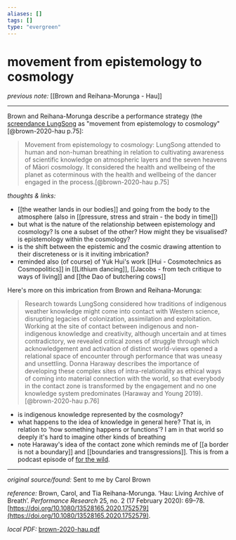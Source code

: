 ```yaml
---
aliases: []
tags: []
type: "evergreen"
---
```


# movement from epistemology to cosmology

_previous note:_ [[Brown and Reihana-Morunga - Hau]]

---

Brown and Reihana-Morunga describe a performance strategy (the [screendance LungSong](https://vimeo.com/329684504) as "movement from epistemology to cosmology"[@brown-2020-hau p.75]:

> Movement from epistemology to cosmology: LungSong attended to human and non-human breathing in relation to cultivating awareness of scientific knowledge on atmospheric layers and the seven heavens of Māori cosmology. It considered the health and wellbeing of the planet as coterminous with the health and wellbeing of the dancer engaged in the process.[@brown-2020-hau p.75]



_thoughts & links:_

- [[the weather lands in our bodies]] and going from the body to the atmosphere (also in [[pressure, stress and strain - the body in time]])
- but what is the nature of the relationship between epistemology and cosmology? Is one a subset of the other? How might they be visualised? is epistemology within the cosmology? 
- is the shift between the epistemic and the cosmic drawing attention to their discreteness or is it inviting imbrication? 
- reminded also (of course) of Yuk Hui's work [[Hui - Cosmotechnics as Cosmopolitics]] in [[Lithium dancing]], [[Jacobs - from tech critique to ways of living]] and [[the Dao of butchering cows]]

Here's more on this imbrication from Brown and Reihana-Morunga:

> Research towards LungSong considered how traditions of indigenous weather knowledge might come into contact with Western science, disrupting legacies of colonization, assimilation and exploitation. Working at the site of contact between indigenous and non-indigenous knowledge and creativity, although uncertain and at times contradictory, we revealed critical zones of struggle through which acknowledgement and activation of distinct world-views opened a relational space of encounter through performance that was uneasy and unsettling. Donna Haraway describes the importance of developing these complex sites of intra-relationality as ethical ways of coming into material connection with the world, so that everybody in the contact zone is transformed by the engagement and no one knowledge system predominates (Haraway and Young 2019).[@brown-2020-hau p.76] 

- is indigenous knowledge represented by the cosmology? 
- what happens to the idea of knowledge in general here? That is, in relation to 'how something happens or functions'? I am in that world so deeply it's hard to imagine other kinds of breathing
- note Haraway's idea of the contact zone which reminds me of [[a border is not a boundary]] and [[boundaries and transgressions]]. This is from a podcast episode of [for the wild](https://forthewild.world/listen/donna-haraway-on-staying-with-the-trouble-131).

---

_original source/found:_ Sent to me by Carol Brown

_reference:_ Brown, Carol, and Tia Reihana-Morunga. ‘Hau: Living Archive of Breath’. _Performance Research_ 25, no. 2 (17 February 2020): 69–78. [https://doi.org/10.1080/13528165.2020.1752579](https://doi.org/10.1080/13528165.2020.1752579).

_local PDF:_ [brown-2020-hau.pdf](hook://file/8rMNRmTxD?p=RHJvcGJveC9iaWJsaW9ncmFwaHkgcGRmcw==&n=brown%2D2020%2Dhau%2Epdf)